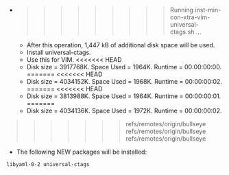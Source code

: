 * >>>>>>>>> Running inst-min-con-xtra-vim-universal-ctags.sh ...
  * After this operation, 1,447 kB of additional disk space will be used.
  * Install universal-ctags.
  * Use this for VIM.
<<<<<<< HEAD
  * Disk size = 3917768K. Space Used = 1964K. Runtime = 00:00:00:00.
=======
<<<<<<< HEAD
  * Disk size = 4034152K. Space Used = 1968K. Runtime = 00:00:00:02.
=======
<<<<<<< HEAD
  * Disk size = 3813988K. Space Used = 1964K. Runtime = 00:00:00:01.
=======
  * Disk size = 4034136K. Space Used = 1972K. Runtime = 00:00:00:02.
>>>>>>> refs/remotes/origin/bullseye
>>>>>>> refs/remotes/origin/bullseye
>>>>>>> refs/remotes/origin/bullseye
  * The following NEW packages will be installed:
  ```bash
libyaml-0-2 universal-ctags
  ```
